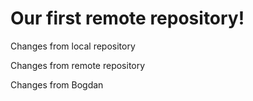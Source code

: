 # Our first remote repository! 

Changes from local repository

Changes from remote repository

Changes from Bogdan